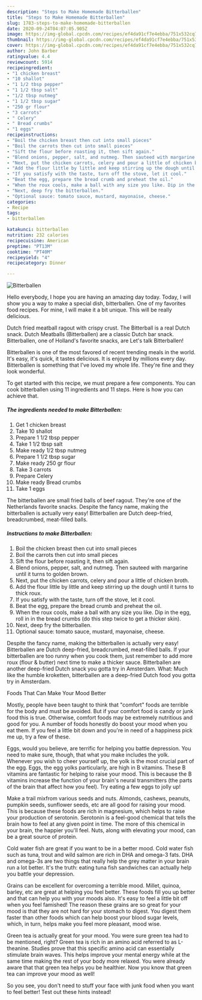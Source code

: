 ```yaml
---
description: "Steps to Make Homemade Bitterballen"
title: "Steps to Make Homemade Bitterballen"
slug: 1783-steps-to-make-homemade-bitterballen
date: 2020-09-24T04:07:05.905Z
image: https://img-global.cpcdn.com/recipes/ef4da91cf7e4ebba/751x532cq70/bitterballen-recipe-main-photo.jpg
thumbnail: https://img-global.cpcdn.com/recipes/ef4da91cf7e4ebba/751x532cq70/bitterballen-recipe-main-photo.jpg
cover: https://img-global.cpcdn.com/recipes/ef4da91cf7e4ebba/751x532cq70/bitterballen-recipe-main-photo.jpg
author: John Barber
ratingvalue: 4.4
reviewcount: 5914
recipeingredient:
- "1 chicken breast"
- "10 shallot"
- "1 1/2 tbsp pepper"
- "1 1/2 tbsp salt"
- "1/2 tbsp nutmeg"
- "1 1/2 tbsp sugar"
- "250 gr flour"
- "3 carrots"
- " Celery"
- " Bread crumbs"
- "1 eggs"
recipeinstructions:
- "Boil the chicken breast then cut into small pieces"
- "Boil the carrots then cut into small pieces"
- "Sift the flour before roasting it, then sift again."
- "Blend onions, pepper, salt, and nutmeg. Then sauteed with margarine until it turns to golden brown."
- "Next, put the chicken carrots, celery and pour a little of chicken broth."
- "Add the flour little by little and keep stirring up the dough until it turns to thick roux."
- "If you satisfy with the taste, turn off the stove, let it cool."
- "Beat the egg, prepare the bread crumb and preheat the oil."
- "When the roux cools, make a ball with any size you like. Dip in the egg, roll in in the bread crumbs (do this step twice to get a thicker skin)."
- "Next, deep fry the bitterballen."
- "Optional sauce: tomato sauce, mustard, mayonaise, cheese."
categories:
- Recipe
tags:
- bitterballen

katakunci: bitterballen 
nutrition: 232 calories
recipecuisine: American
preptime: "PT13M"
cooktime: "PT40M"
recipeyield: "4"
recipecategory: Dinner

---
```



![Bitterballen](https://img-global.cpcdn.com/recipes/ef4da91cf7e4ebba/751x532cq70/bitterballen-recipe-main-photo.jpg)

Hello everybody, I hope you are having an amazing day today. Today, I will show you a way to make a special dish, bitterballen. One of my favorites food recipes. For mine, I will make it a bit unique. This will be really delicious.

Dutch fried meatball ragout with crispy crust. The Bitterball is a real Dutch snack. Dutch Meatballs (Bitterballen) are a classic Dutch bar snack. Bitterballen, one of Holland&#39;s favorite snacks, are Let&#39;s talk Bitterballen!

Bitterballen is one of the most favored of recent trending meals in the world. It's easy, it's quick, it tastes delicious. It is enjoyed by millions every day. Bitterballen is something that I've loved my whole life. They're fine and they look wonderful.


To get started with this recipe, we must prepare a few components. You can cook bitterballen using 11 ingredients and 11 steps. Here is how you can achieve that.

<!--inarticleads1-->

##### The ingredients needed to make Bitterballen:

1. Get 1 chicken breast
1. Take 10 shallot
1. Prepare 1 1/2 tbsp pepper
1. Take 1 1/2 tbsp salt
1. Make ready 1/2 tbsp nutmeg
1. Prepare 1 1/2 tbsp sugar
1. Make ready 250 gr flour
1. Take 3 carrots
1. Prepare  Celery
1. Make ready  Bread crumbs
1. Take 1 eggs


The bitterballen are small fried balls of beef ragout. They&#39;re one of the Netherlands favorite snacks. Despite the fancy name, making the bitterballen is actually very easy! Bitterballen are Dutch deep-fried, breadcrumbed, meat-filled balls. 

<!--inarticleads2-->

##### Instructions to make Bitterballen:

1. Boil the chicken breast then cut into small pieces
1. Boil the carrots then cut into small pieces
1. Sift the flour before roasting it, then sift again.
1. Blend onions, pepper, salt, and nutmeg. Then sauteed with margarine until it turns to golden brown.
1. Next, put the chicken carrots, celery and pour a little of chicken broth.
1. Add the flour little by little and keep stirring up the dough until it turns to thick roux.
1. If you satisfy with the taste, turn off the stove, let it cool.
1. Beat the egg, prepare the bread crumb and preheat the oil.
1. When the roux cools, make a ball with any size you like. Dip in the egg, roll in in the bread crumbs (do this step twice to get a thicker skin).
1. Next, deep fry the bitterballen.
1. Optional sauce: tomato sauce, mustard, mayonaise, cheese.


Despite the fancy name, making the bitterballen is actually very easy! Bitterballen are Dutch deep-fried, breadcrumbed, meat-filled balls. If your bitterballen are too runny when you cook them, just remember to add more roux (flour &amp; butter) next time to make a thicker sauce. Bitterballen are another deep-fried Dutch snack you gotta try in Amsterdam. What: Much like the humble kroketten, bitterballen are a deep-fried Dutch food you gotta try in Amsterdam. 

Foods That Can Make Your Mood Better


Mostly, people have been taught to think that "comfort" foods are terrible for the body and must be avoided. But if your comfort food is candy or junk food this is true. Otherwise, comfort foods may be extremely nutritious and good for you. A number of foods honestly do boost your mood when you eat them. If you feel a little bit down and you're in need of a happiness pick me up, try a few of these.

Eggs, would you believe, are terrific for helping you battle depression. You need to make sure, though, that what you make includes the yolk. Whenever you wish to cheer yourself up, the yolk is the most crucial part of the egg. Eggs, the egg yolks particularly, are high in B vitamins. These B vitamins are fantastic for helping to raise your mood. This is because the B vitamins increase the function of your brain's neural transmitters (the parts of the brain that affect how you feel). Try eating a few eggs to jolly up!

Make a trail mixfrom various seeds and nuts. Almonds, cashews, peanuts, pumpkin seeds, sunflower seeds, etc are all good for raising your mood. This is because these foods are rich in magnesium, which helps to raise your production of serotonin. Serotonin is a feel-good chemical that tells the brain how to feel at any given point in time. The more of this chemical in your brain, the happier you'll feel. Nuts, along with elevating your mood, can be a great source of protein.

Cold water fish are great if you want to be in a better mood. Cold water fish such as tuna, trout and wild salmon are rich in DHA and omega-3 fats. DHA and omega-3s are two things that really help the grey matter in your brain run a lot better. It's the truth: eating tuna fish sandwiches can actually help you battle your depression. 

Grains can be excellent for overcoming a terrible mood. Millet, quinoa, barley, etc are great at helping you feel better. These foods fill you up better and that can help you with your moods also. It's easy to feel a little bit off when you feel famished! The reason these grains are so great for your mood is that they are not hard for your stomach to digest. You digest them faster than other foods which can help boost your blood sugar levels, which, in turn, helps make you feel more pleasant, mood wise.

Green tea is actually great for your mood. You were sure green tea had to be mentioned, right? Green tea is rich in an amino acid referred to as L-theanine. Studies prove that this specific amino acid can essentially stimulate brain waves. This helps improve your mental energy while at the same time making the rest of your body more relaxed. You were already aware that that green tea helps you be healthier. Now you know that green tea can improve your mood as well!

So you see, you don't need to stuff your face with junk food when you want to feel better! Test out  these hints  instead!

